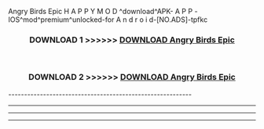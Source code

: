 Angry Birds Epic  H A P P Y M O D ^download^APK- A P P -IOS^mod^premium^unlocked-for A n d r o i d-[NO.ADS]-tpfkc



<div align="center">

<h3>DOWNLOAD 1 >>>>>> <a href="https://en-mod.web.app/?en= Angry Birds Epic ">DOWNLOAD Angry Birds Epic  </a></h3><br>

<h3>DOWNLOAD 2 >>>>>> <a href="https://en-mod.web.app/?en= Angry Birds Epic ">DOWNLOAD Angry Birds Epic  </a></h3>

</div>
----------------------------------------------------------

----------------------------------------------------------

----------------------------------------------------------

----------------------------------------------------------



